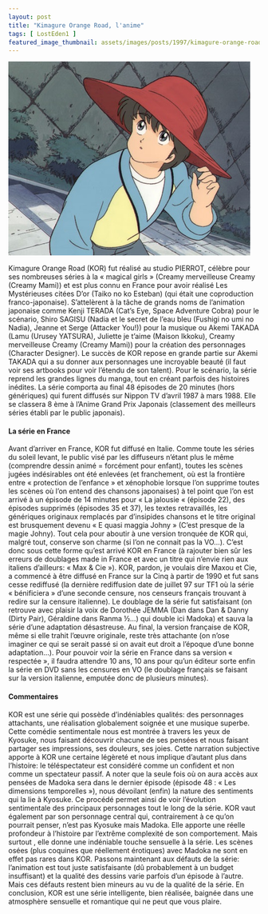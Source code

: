 ```yaml
---
layout: post
title: "Kimagure Orange Road, l'anime"
tags: [ LostEden1 ]
featured_image_thumbnail: assets/images/posts/1997/kimagure-orange-road-anime.jpg
---
```


![Kimagure Orange Road, l'anime](assets/images/posts/1997/kimagure-orange-road-anime.jpg#left) 

Kimagure Orange Road (KOR) fut réalisé au studio PIERROT, célèbre pour ses nombreuses séries à la « magical girls » (Creamy merveilleuse Creamy (Creamy Mami)) et est plus connu en France pour avoir réalisé Les Mystérieuses citées D’or (Taiko no ko Esteban) (qui était une coproduction franco-japonaise). S’attelèrent à la tâche de grands noms de l’animation japonaise comme Kenji TERADA (Cat’s Eye, Space Adventure Cobra) pour le scénario, Shiro SAGISU (Nadia et le secret de l’eau bleu (Fushigi no umi no Nadia), Jeanne et Serge (Attacker You!)) pour la musique ou Akemi TAKADA (Lamu (Urusey YATSURA), Juliette je t’aime (Maison Ikkoku), Creamy merveilleuse Creamy (Creamy Mami)) pour la création des personnages (Character Designer). Le succès de KOR repose en grande partie sur Akemi TAKADA qui a su donner aux personnages une incroyable beauté (il faut voir ses artbooks pour voir l’étendu de son talent). Pour le scénario, la série reprend les grandes lignes du manga, tout en créant parfois des histoires inédites. La série comporta au final 48 épisodes de 20 minutes (hors génériques) qui furent diffusés sur Nippon TV d’avril 1987 à mars 1988. Elle se classera 8 ème à l’Anime Grand Prix Japonais (classement des meilleurs séries établi par le public japonais). 

#### La série en France

Avant d’arriver en France, KOR fut diffusé en Italie. Comme toute les séries du soleil levant, le public visé par les diffuseurs n’étant plus le même (comprendre dessin animé = forcément pour enfant), toutes les scènes jugées indésirables ont été enlevées (et franchement, où est la frontière entre « protection de l’enfance » et xénophobie lorsque l’on supprime toutes les scènes où l’on entend des chansons japonaises) à tel point que l’on est arrivé à un épisode de 14 minutes pour « La jalousie « (épisode 22), des épisodes supprimés (épisodes 35 et 37), les textes retravaillés, les génériques originaux remplacés par d’insipides chansons et le titre original est brusquement devenu « E quasi maggia Johny » (C’est presque de la magie Johny). Tout cela pour aboutir à une version tronquée de KOR qui, malgré tout, conserve son charme (si l’on ne connait pas la VO…). C’est donc sous cette forme qu’est arrivé KOR en France (à rajouter bien sûr les erreurs de doublages made in France et avec un titre qui n’envie rien aux italiens d’ailleurs: « Max & Cie »). KOR, pardon, je voulais dire Maxou et Cie, a commencé à être diffusé en France sur la Cinq à partir de 1990 et fut sans cesse rediffusé (la dernière rediffusion date de juillet 97 sur TF1 où la série « bénificiera » d’une seconde censure, nos censeurs français trouvant à redire sur la censure italienne). Le doublage de la série fut satisfaisant (on retrouve avec plaisir la voix de Dorothée JEMMA (Dan dans Dan & Danny (Dirty Pair), Géraldine dans Ranma ½…) qui double ici Madoka) et sauva la série d’une adaptation désastreuse. Au final, la version française de KOR, même si elle trahit l’œuvre originale, reste très attachante (on n’ose imaginer ce qui se serait passé si on avait eut droit a l’époque d’une bonne adaptation…). Pour pouvoir voir la série en France dans sa version « respectée », il faudra attendre 10 ans, 10 ans pour qu’un éditeur sorte enfin la série en DVD sans les censures en VO (le doublage français se faisant sur la version italienne, emputée donc de plusieurs minutes).

#### Commentaires

KOR est une série qui possède d’indéniables qualités: des personnages attachants, une réalisation globalement soignée et une musique superbe. Cette comédie sentimentale nous est montrée à travers les yeux de Kyosuke, nous faisant découvrir chacune de ses pensées et nous faisant partager ses impressions, ses douleurs, ses joies. Cette narration subjective apporte à KOR une certaine légèreté et nous implique d’autant plus dans l’histoire: le téléspectateur est considéré comme un confident et non comme un spectateur passif. A noter que la seule fois où on aura accès aux pensées de Madoka sera dans le dernier épisode (épisode 48 : « Les dimensions temporelles »), nous dévoilant (enfin) la nature des sentiments qui la lie à Kyosuke. Ce procédé permet ainsi de voir l’évolution sentimentale des principaux personnages tout le long de la série. KOR vaut également par son personnage central qui, contrairement à ce qu’on pourrait penser, n’est pas Kyosuke mais Madoka. Elle apporte une réelle profondeur à l’histoire par l’extrême complexité de son comportement. Mais surtout , elle donne une indéniable touche sensuelle à la série. Les scènes osées (plus coquines que réellement érotiques) avec Madoka ne sont en effet pas rares dans KOR. Passons maintenant aux défauts de la série: l’animation est tout juste satisfaisante (dû probablement à un budget insuffisant) et la qualité des dessins varie parfois d’un épisode à l’autre. Mais ces défauts restent bien mineurs au vu de la qualité de la série. En conclusion, KOR est une série intelligente, bien réalisée, baignée dans une atmosphère sensuelle et romantique qui ne peut que vous plaire.